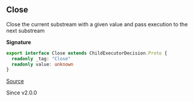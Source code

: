 ## Close

Close the current substream with a given value and pass execution to the
next substream

**Signature**

```ts
export interface Close extends ChildExecutorDecision.Proto {
  readonly _tag: "Close"
  readonly value: unknown
}
```

[Source](https://github.com/Effect-TS/effect/tree/main/packages/effect/src/ChildExecutorDecision.ts#L54)

Since v2.0.0